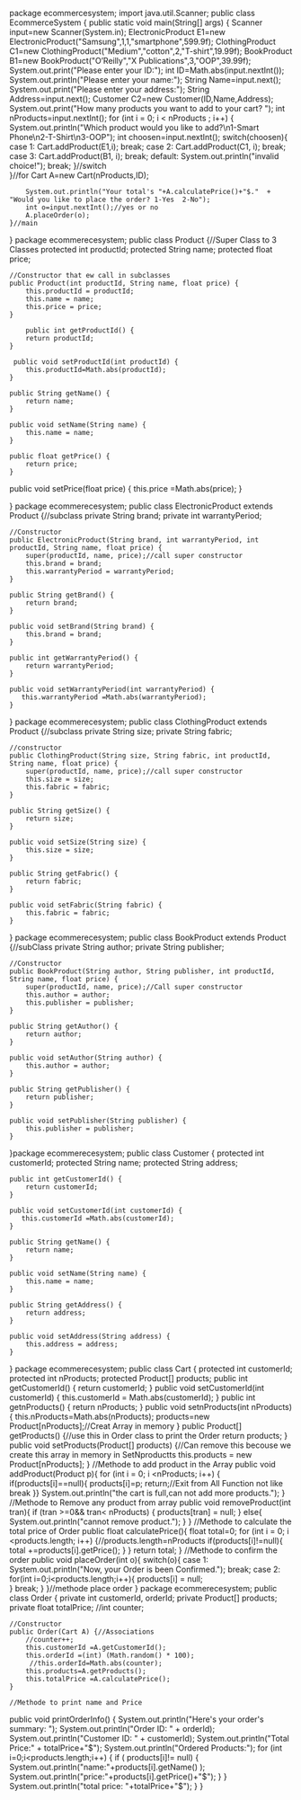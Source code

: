 package ecommercesystem;
import java.util.Scanner;
public class EcommerceSystem {
    public static void main(String[] args) {
    Scanner input=new Scanner(System.in);
    ElectronicProduct E1=new ElectronicProduct("Samsung",1,1,"smartphone",599.9f); 
    ClothingProduct C1=new ClothingProduct("Medium","cotton",2,"T-shirt",19.99f);
    BookProduct B1=new BookProduct("O’Reilly","X Publications",3,"OOP",39.99f);
        System.out.print("Please enter your ID:");
        int ID=Math.abs(input.nextInt());
        System.out.println("Please enter your name:");
        String Name=input.next();
        System.out.print("Please enter your address:");
        String Address=input.next();
    Customer C2=new Customer(ID,Name,Address);
        System.out.print("How many products you want to add to your cart? ");
        int nProducts=input.nextInt();
        for (int i = 0; i < nProducts ; i++) {
             System.out.println("Which product would you like to add?\n1-Smart Phone\n2-T-Shirt\n3-OOP");
        int choosen=input.nextInt();
        switch(choosen){
            case 1:
            Cart.addProduct(E1,i);
            break;
            case 2:
                Cart.addProduct(C1, i);
                break;
            case 3:
                Cart.addProduct(B1, i);
                break;
            default:
                System.out.println("invalid choice!");
                break;
        }//switch  
        }//for
        Cart A=new Cart(nProducts,ID);

        System.out.println("Your total's "+A.calculatePrice()+"$."  + "Would you like to place the order? 1-Yes  2-No");
        int o=input.nextInt();//yes or no
        A.placeOrder(o);
    }//main 
}
package ecommerecesystem;
public class Product {//Super Class to 3 Classes
    protected int productId;
    protected String name;
    protected float price;
    
    //Constructor that ew call in subclasses
    public Product(int productId, String name, float price) {
        this.productId = productId;
        this.name = name;
        this.price = price;
    }
    
        public int getProductId() {
        return productId;
    }
        
     public void setProductId(int productId) {
        this.productId=Math.abs(productId);
    }
     
    public String getName() {
        return name;
    }
    
    public void setName(String name) {
        this.name = name;
    }
    
    public float getPrice() {
        return price;
    }
    
  public void setPrice(float price) {
         this.price =Math.abs(price);
    }
  
}
package ecommerecesystem;
public class ElectronicProduct extends Product {//subclass
     private String brand;
    private int warrantyPeriod;
    
    //Constructor
    public ElectronicProduct(String brand, int warrantyPeriod, int productId, String name, float price) {
        super(productId, name, price);//call super constructor
        this.brand = brand;
        this.warrantyPeriod = warrantyPeriod;
    }
    
    public String getBrand() {
        return brand;
    }
    
    public void setBrand(String brand) {
        this.brand = brand;
    }
    
    public int getWarrantyPeriod() {
        return warrantyPeriod;
    }
    
    public void setWarrantyPeriod(int warrantyPeriod) {
       this.warrantyPeriod =Math.abs(warrantyPeriod);
    }
    
}
package ecommerecesystem;
public class ClothingProduct extends Product {//subclass
    private String size;
    private String fabric;
    
    //constructor
    public ClothingProduct(String size, String fabric, int productId, String name, float price) {
        super(productId, name, price);//call super constructor
        this.size = size;
        this.fabric = fabric;
    }
    
    public String getSize() {
        return size;
    }
    
    public void setSize(String size) {
        this.size = size;
    }
    
    public String getFabric() {
        return fabric;
    }
    
    public void setFabric(String fabric) {
        this.fabric = fabric;
    }
    
}
package ecommerecesystem;
public class BookProduct extends Product {//subClass
    private String author;
    private String publisher;
    
    //Constructor
    public BookProduct(String author, String publisher, int productId, String name, float price) {
        super(productId, name, price);//Call super constructor
        this.author = author;
        this.publisher = publisher;
    }
    
    public String getAuthor() {
        return author;
    }
    
    public void setAuthor(String author) {
        this.author = author;
    }
    
    public String getPublisher() {
        return publisher;
    }
    
    public void setPublisher(String publisher) {
        this.publisher = publisher;
    }
    
}package ecommerecesystem;
public class Customer {
    protected int customerId;
    protected String name;
    protected String address;
    
    public int getCustomerId() {
        return customerId;
    }
    
    public void setCustomerId(int customerId) {
       this.customerId =Math.abs(customerId); 
    }
    
    public String getName() {
        return name;
    }
    
    public void setName(String name) {
        this.name = name;
    }
    
    public String getAddress() {
        return address;
    }
    
    public void setAddress(String address) {
        this.address = address;
    }  
    
}
package ecommerecesystem;
public class Cart {
    protected int customerId;
    protected int nProducts;
    protected Product[] products;
    public int getCustomerId() {
        return customerId;
    }
    public void setCustomerId(int customerId) {
        this.customerId = Math.abs(customerId);
           }
    public int getnProducts() {
        return nProducts;
    }
     public void setnProducts(int nProducts) {
        this.nProducts=Math.abs(nProducts);
        products=new Product[nProducts];//Creat Array in memory
    }
    public Product[] getProducts() {//use this in Order class to print the Order
        return products;
    }
    public void setProducts(Product[] products) {//Can remove this becouse we create this array in memory in SetNproductts
        this.products = new Product[nProducts];
    }
    //Methode to add product in the Array
public  void addProduct(Product p){
        for (int i = 0; i <nProducts; i++) {
      if(products[i]==null){
         products[i]=p;
         return;//Exit from All Function not like break
      }}
          System.out.println("the cart is full,can not add more products.");
      }
//Methode to Remove any product from array
public void removeProduct(int tran){
         if (tran >=0&& tran< nProducts) {
            products[tran] = null;
        }
         else{
            System.out.println("cannot remove product.");
         } 
    }
//Methode to calculate the total price of Order
public float calculatePrice(){
       float total=0;
       for (int i = 0; i <products.length; i++) {//products.length=nProducts
           if(products[i]!=null){
           total +=products[i].getPrice();
       } }
       return total;
   }
//Methode to confirm the order
   public void placeOrder(int o){
       switch(o){
           case 1:
               System.out.println("Now, your Order is been Confirmed.");
               break;
           case 2:
               for(int i=0;i<products.length;i++){
                products[i] = null;   
               }
           break;
       } 
 }//methode place order
}
package ecommerecesystem;
public class Order {
    private int customerId, orderId;
    private Product[] products;
    private float totalPrice;
    //int counter;
    
    //Constructor
    public Order(Cart A) {//Associations  
        //counter++;
        this.customerId =A.getCustomerId();
        this.orderId =(int) (Math.random() * 100);
         //this.orderId=Math.abs(counter);
        this.products=A.getProducts();
        this.totalPrice =A.calculatePrice();
    }
    
    //Methode to print name and Price
 public  void printOrderInfo() {
        System.out.println("Here's your order's summary: ");
        System.out.println("Order ID: " + orderId);
        System.out.println("Customer ID: " + customerId);
        System.out.println("Total Price:" + totalPrice+"$");
        System.out.println("Ordered Products:");
      for (int i=0;i<products.length;i++) {
            if ( products[i]!= null) {
                System.out.println("name:"+products[i].getName() );
                System.out.println("price:"+products[i].getPrice()+"$");
            }
        }
     System.out.println("total price: "+totalPrice+"$");
 }
}


